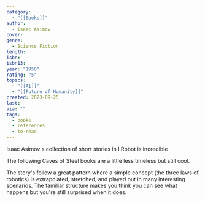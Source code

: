 ```yaml
---
category:
  - "[[Books]]"
author:
  - Isaac Asimov
cover: 
genre:
  - Science Fiction
length: 
isbn: 
isbn13: 
year: "1950"
rating: "5"
topics:
  - "[[AI]]"
  - "[[Future of Humanity]]"
created: 2023-09-25
last: 
via: ""
tags:
  - books
  - references
  - to-read
---
```

Isaac Asimov's collection of short stories in I Robot is incredible

The following Caves of Steel books are a little less timeless but still cool. 

The story's follow a great pattern where a simple concept (the three laws of robotics) is extrapolated, stretched, and played out in many interesting scenarios. The familiar structure makes you think you can see what happens but you're still surprised when it does.

